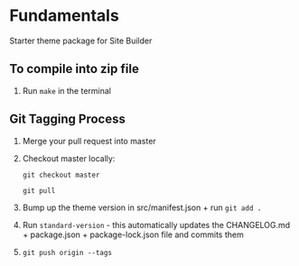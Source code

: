 # Fundamentals
Starter theme package for Site Builder

## To compile into zip file
1. Run `make` in the terminal

## Git Tagging Process
1. Merge your pull request into master
2. Checkout master locally:

    `git checkout master`

    `git pull`
3. Bump up the theme version in src/manifest.json + run `git add .`
4. Run `standard-version` - this automatically updates the CHANGELOG.md + package.json + package-lock.json file and commits them
5. `git push origin --tags`
